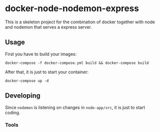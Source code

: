 

# docker-node-nodemon-express
This is a skeleton project for the combination of docker together with node and nodemon that serves a express server.


## Usage
First you have to build your images:

    docker-compose -f docker-compose.yml build && docker-compose build 

After that, it is just to start your container:

    docker-compose up -d

## Developing
Since `nodemon` is listening on changes in `node-app/src`, it is just to start coding.


### Tools
